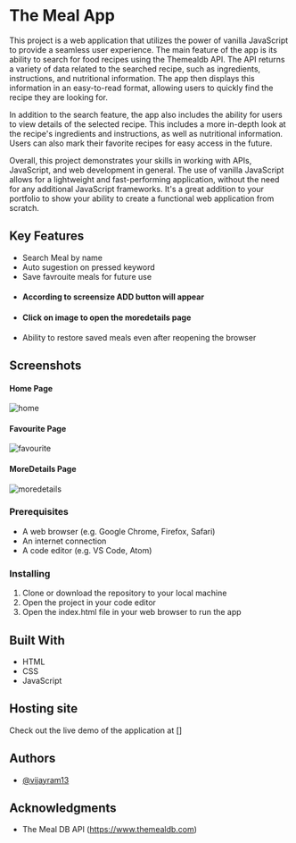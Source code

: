 # The Meal App 
This project is a web application that utilizes the power of vanilla JavaScript to provide a seamless user experience. The main feature of the app is its ability to search for food recipes using the Themealdb API. The API returns a variety of data related to the searched recipe, such as ingredients, instructions, and nutritional information. The app then displays this information in an easy-to-read format, allowing users to quickly find the recipe they are looking for.

In addition to the search feature, the app also includes the ability for users to view details of the selected recipe. This includes a more in-depth look at the recipe's ingredients and instructions, as well as nutritional information. Users can also mark their favorite recipes for easy access in the future.

Overall, this project demonstrates your skills in working with APIs, JavaScript, and web development in general. The use of vanilla JavaScript allows for a lightweight and fast-performing application, without the need for any additional JavaScript frameworks. It's a great addition to your portfolio to show your ability to create a functional web application from scratch.


## Key Features

- Search Meal by name
- Auto sugestion on pressed keyword
- Save favrouite meals for future use
- #### According to screensize ADD button will appear
- #### Click on image to open the moredetails page
- Ability to restore saved meals even after reopening the browser

## Screenshots
#### Home Page
![home](https://github.com/vijayram13/MealApp/assets/131104698/d0a9d44b-8ca7-4254-be7b-abc3d42e45c9)

#### Favourite Page
![favourite](https://github.com/vijayram13/MealApp/assets/131104698/af71efc7-cc22-41bc-a2f9-d2c6f4a0ecf7)


#### MoreDetails Page

![moredetails](https://github.com/vijayram13/MealApp/assets/131104698/02f78ed9-93bd-4251-94e1-3680f76958b3)



### Prerequisites

- A web browser (e.g. Google Chrome, Firefox, Safari)
- An internet connection
- A code editor (e.g. VS Code, Atom)

### Installing

1. Clone or download the repository to your local machine
2. Open the project in your code editor
3. Open the index.html file in your web browser to run the app

## Built With

- HTML
- CSS
- JavaScript

## Hosting site

Check out the live demo of the application at []

## Authors

- [@vijayram13](https://github.com/vijayram13)


## Acknowledgments

- The Meal DB API (https://www.themealdb.com)
